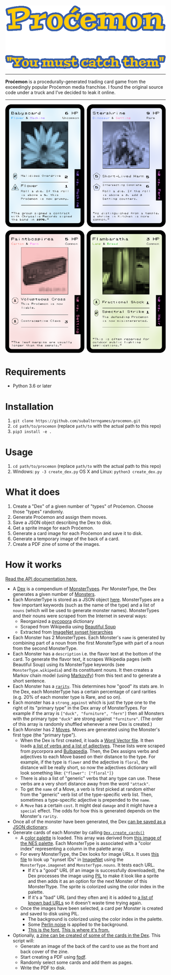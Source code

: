 <p align="center">
<img src="https://github.com/subalterngames/procemon/blob/main/procemon/data/images/logo.png" />
</p>

***

**Proćemon** is a procedurally-generated trading card game from the exceedingly popular Proćemon media franchise. I found the original source code under a truck and I’ve decided to leak it online.

***

<p align="center">
<img src="https://github.com/subalterngames/procemon/raw/main/doc/images/cards.png" />
</p>

# Requirements

- Python 3.6 or later

# Installation

1. `git clone https://github.com/subalterngames/procemon.git`
2. `cd path/to/procemon` (replace `path/to` with the actual path to this repo)
3. `pip3 install -e .`

# Usage

1. `cd path/to/procemon` (replace `path/to` with the actual path to this repo)
2. Windows: `py -3 create_dex.py` OS X and Linux: `python3 create_dex.py`

# What it does

1. Create a "Dex" of a given number of "types" of Proćemon. Choose those "types" randomly. 
2. Generate Proćemon and assign them moves.
3. Save a JSON object describing the Dex to disk.
4. Get a sprite image for each Proćemon.
5. Generate a card image for each Proćemon and save it to disk.
6. Generate a temporary image of the back of a card.
7. Create a PDF zine of some of the images.

# How it works

[Read the API documentation here.](https://github.com/subalterngames/procemon/tree/main/doc/api)

- A [Dex](https://github.com/subalterngames/procemon/blob/main/doc/api/dex.md) is a compendium of [MonsterTypes](https://github.com/subalterngames/procemon/blob/main/doc/api/monster_type.md). Per MonsterType, the Dex generates a given number of [Monsters](https://github.com/subalterngames/procemon/blob/main/doc/api/monster.md).
- Each MonsterType is stored as a JSON object [here](https://github.com/subalterngames/procemon/tree/main/procemon/data/types). MonsterTypes are a few important keywords (such as the name of the type) and a list of `nouns` (which will be used to generate monster names). MonsterTypes and their nouns were scraped from the Internet in several ways:
  - Reorganized a [pycopora](https://github.com/aparrish/pycorpora) dictionary
  - Scraped from Wikipedia using [Beautiful Soup](https://www.crummy.com/software/BeautifulSoup/bs4/doc/)
  - Extracted from [ImageNet synset hierarchies](http://image-net.org/download-API)
- Each Monster has 2 MonsterTypes. Each Monster's `name` is generated by combining part of a noun from the first MonsterType with part of a noun from the second MonsterType.
- Each Monster has a `description` i.e. the flavor text at the bottom of the card. To generate the flavor text, it scrapes Wikipedia pages (with Beautiful Soup) using its MonsterType keywords (see `MonsterType.wikipedia`) and its constituent nouns. It then creates a Markov chain model (using [Markovify](https://github.com/jsvine/markovify)) from this text and to generate a short sentence.
- Each Monster has a [`rarity`](https://github.com/subalterngames/procemon/blob/main/doc/api/rarity.md). This determines how "good" its stats are. In the Dex, each MonsterType has a certain percentage of card rarities (e.g. 20% of each monster type is Rare, and so on).
- Each monster has a `strong_against` which is just the type one to the right of its "primary type" in the Dex array of MonsterTypes. For example if the array is `["duck", "furniture", "fern"]` then all Monsters with the primary type `"duck"` are strong against `"furniture"`. (The order of this array is randomly shuffled whenever a new Dex is created.)
- Each Monster has 2 [Moves](https://github.com/subalterngames/procemon/blob/main/doc/api/move.md). Moves are generated using the Monster's first type (the "primary type").
  - When the Dex is first created, it loads a [Word Vector file](https://radimrehurek.com/gensim/models/keyedvectors.html). It then loads [a list of verbs and a list of adjectives](https://github.com/subalterngames/procemon/tree/main/procemon/data/moves). These lists were scraped from pycorpora and [Bulbapedia](https://bulbapedia.bulbagarden.net/wiki/List_of_moves). Then, the Dex assigns verbs and adjectives to each Move based on their distance to the type. For example, if the type is `flower` and the adjective is `floral`, the distance will be really short, so now the adjectives dictionary will look something like: `{"flower": ["floral"]}`
  - There is also a list of "generic" verbs that any type can use. These verbs are a very short distance away from the word `"attack"`.
  - To get the `name` of a Move, a verb is first picked at random either from the "generic" verb list of the type-specific verb list. Then, sometimes a type-specific adjective is prepended to the `name`.
  - A `Move` has a certain `cost`. It might deal `damage` and it might have a `special` effect. The odds for how this is generated depends on the Monster's `rarity`.
- Once all of the monster have been generated, the Dex [can be saved as a JSON dictionary](https://github.com/subalterngames/procemon/blob/main/doc/api/dex.md#write_json).
- Generate cards of each Monster by calling [`Dex.create_cards()`](https://github.com/subalterngames/procemon/blob/main/doc/api/dex.md#create_cards)
  - A [color palette](https://github.com/subalterngames/procemon/blob/main/procemon/data/images/palette.npy) is loaded. This array was derived from [this image of the NES palette](https://en.wikipedia.org/wiki/List_of_video_game_console_palettes#/media/File:NES_palette.png). Each MonsterType is associated with a "color index" representing a column in the palette array.
  - For every MonsterType, the Dex looks for image URLs. It uses [this file](https://github.com/subalterngames/procemon/blob/main/procemon/data/images/imagenet_wnids.json) to look up "synset IDs" in [ImageNet](http://image-net.org/download-API) using the `MonsterType.imagenet` and `MonsterType.nouns`. It tests each URL. 
    - If it's a "good" URL (if an image is successfully downloaded), the Dex processes the image using [PIL](https://pillow.readthedocs.io/en/stable/) to make it look like a sprite and then adds it as an option for the next Monster of this MonsterTtype. The sprite is colorized using the color index in the palette.
    - If it's a "bad" URL (and they often are) it is added to [a list of known bad URLs](https://github.com/subalterngames/procemon/blob/main/procemon/data/images/bad_image_urls.txt) so it doesn't waste time trying again.
  - Once the images have been selected, a card per Monster is created and saved to disk using PIL.
    - The background is colorized using the color index in the palette.
    - Some [Perlin noise](https://github.com/pvigier/perlin-numpy) is applied to the background.
    - [This is the font.](https://github.com/subalterngames/procemon/blob/main/procemon/data/fonts/pokemon-classic.ttf) [This is where it's from.](https://fontstruct.com/fontstructions/show/1819053/pokemon-classic-6)
- Optionally, [a zine can be created of some of the cards in the Dex](https://github.com/subalterngames/procemon/blob/main/doc/api/zine.md). This script will:
  - Generate an image of the back of the card to use as the front and back cover of the zine. 
  - Start creating a PDF using [fpdf](https://pypi.org/project/fpdf/).
  - Randomly select some cards and add them as pages.
  - Write the PDF to disk.


